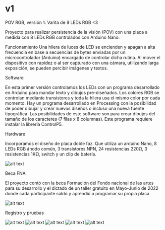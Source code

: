 # v1
POV RGB, versión 1.
Varita de 8 LEDs RGB <3

Proyecto para realizar persistencia de la visión (POV) con una placa a medida con 8 LEDs RGB controlados con Arduino Nano.

Funcionamiento
Una hilera de luces de LED se encienden y apagan a alta frecuencia en base a secuencias de bytes enviadas por un microcontrolador (Arduino) encargado de controlar dicha rutina. Al mover el dispositivo con rapidez o al ser capturado con una cámara, utilizando larga exposición, se pueden percibir imágenes y textos.

Software

En esta primer versión controlamos los LEDs con un programa desarrollado en Arduino para mandar texto y dibujos pre-diseñados. Los colores RGB se controlan mediante transistores y toda la hilera usa el mismo color por cada momento.
Hay un programa desarrollado en Processing con la posibilidad de poder dibujar y crear nuevos diseños o incluso una nueva fuente tipográfica. Las posibilidades de este software son para crear dibujos del tamaño de los caracteres (7 filas x 8 columnas). Este programa requiere instalar la librería ControlP5.

Hardware

Incorporamos el diseño de placa doble faz. Que utiliza un arduino Nano, 8 LEDs RGB ánodo común, 3 transistores NPN, 24 resistencias 220Ω, 3 resistencias 1KΩ, switch y un clip de batería.

![alt text](https://github.com/povrgb/v1/blob/main/Software/img/placa_povrgb.JPG)

Beca FNA

El proyecto contó con la beca Formación del Fondo nacional de las artes para su desarrollo y el dictado de un taller gratuito en Mayo-Junio de 2022 donde cada participante soldó y aprendió a programar su propia placa.

![alt text](https://github.com/povrgb/v1/blob/main/Software/img/flyerCuadrado.png)

Registro y pruebas

![alt text](https://github.com/povrgb/v1/blob/main/Software/img/pruebas0.JPG)
![alt text](https://github.com/povrgb/v1/blob/main/Software/img/taller1.jpg)
![alt text](https://github.com/povrgb/v1/blob/main/Software/img/taller2.jpg)
![alt text](https://github.com/povrgb/v1/blob/main/Software/img/taller3.jpg)
![alt text](https://github.com/povrgb/v1/blob/main/Software/img/taller4.JPG)
